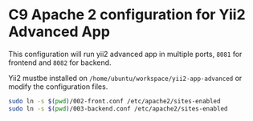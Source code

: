 # C9 Apache 2 configuration for Yii2 Advanced App

This configuration will run yii2 advanced app in multiple ports, `8081` for frontend and `8082` for backend.

Yii2 mustbe installed on `/home/ubuntu/workspace/yii2-app-advanced` or modify the configuration files.

```sh
sudo ln -s $(pwd)/002-front.conf /etc/apache2/sites-enabled
sudo ln -s $(pwd)/003-backend.conf /etc/apache2/sites-enabled
```
